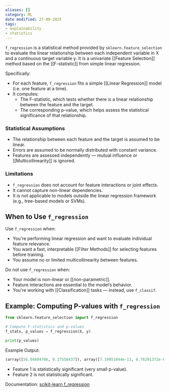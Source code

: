 ```yaml
---
aliases: []
category: ML
date modified: 27-09-2025
tags:
- explainability
- statistics
---
```

`f_regression` is a statistical method provided by `sklearn.feature_selection` to evaluate the linear relationship between each independent variable in X and a continuous target variable y. It is a univariate [[Feature Selection]] method based on the [[F-statistic]] from simple linear regression.

Specifically:

* For each feature, `f_regression` fits a simple [[Linear Regression]] model (i.e. one feature at a time).
* It computes:
  * The F-statistic, which tests whether there is a linear relationship between the feature and the target.
  * The corresponding p-value, which helps assess the statistical significance of that relationship.

### Statistical Assumptions
* The relationship between each feature and the target is assumed to be linear.
* Errors are assumed to be normally distributed with constant variance.
* Features are assessed independently — mutual influence or [[Multicollinearity]] is ignored.

### Limitations

* `f_regression` does not account for feature interactions or joint effects.
* It cannot capture non-linear dependencies.
* It is not applicable to models outside the linear regression framework (e.g., tree-based models or SVMs).

## When to Use `f_regression`

Use `f_regression` when:

* You're performing linear regression and want to evaluate individual feature relevance.
* You want a fast, interpretable [[Filter Methods]] for selecting features before training.
* You assume no or limited multicollinearity between features.

Do not use `f_regression` when:

* Your model is non-linear or [[non-parametric]].
* Feature interactions are essential to the model’s behavior.
* You're working with [[Classification]] tasks — instead, use `f_classif`.

## Example: Computing P-values with `f_regression`

```python
from sklearn.feature_selection import f_regression

# Compute F-statistics and p-values
f_stats, p_values = f_regression(X, y)

print(p_values)
```

Example Output:

```python
(array([56.04804786, 0.17558437]), array([7.19951844e-11, 6.76291372e-01]))
```

* Feature 1 is statistically significant (very small p-value).
* Feature 2 is not statistically significant.

Documentation:
[scikit-learn f\_regression](https://scikit-learn.org/stable/modules/generated/sklearn.feature_selection.f_regression.html)
